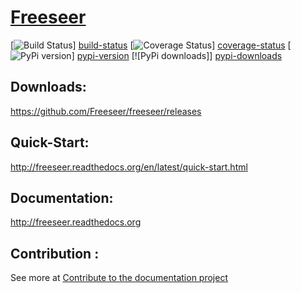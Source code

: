 # [Freeseer][freeseer-logo]

[![Build Status][build-status-badge]] [build-status]
[![Coverage Status][coverage-status-badge]] [coverage-status]
[![PyPi version][pypi-version-badge]] [pypi-version]
[![PyPi downloads]] [pypi-downloads][pypi-downloads-badge]

## Downloads:
https://github.com/Freeseer/freeseer/releases
## Quick-Start:

http://freeseer.readthedocs.org/en/latest/quick-start.html
## Documentation:

http://freeseer.readthedocs.org
## Contribution :

See more at [Contribute to the documentation project](docs/README.md)

[freeseer-logo]: http://i.imgur.com/tqivk.png
[build-status]: https://travis-ci.org/Freeseer/freeseer "Build status"
[build-status-badge]: https://travis-ci.org/Freeseer/freeseer.png?branch=master
[coverage-status]: https://coveralls.io/r/Freeseer/freeseer "Test coverage"
[coverage-status-badge]: https://coveralls.io/repos/Freeseer/freeseer/badge.png
[pypi-version]: https://crate.io/packages/freeseer "Latest version hosted on PyPi"
[pypi-version-badge]: https://pypip.in/v/freeseer/badge.png
[pypi-downloads]: https://crate.io/packages/freeseer "Number of downloads from PyPi"
[pypi-downloads-badge]: https://pypip.in/d/freeseer/badge.png
